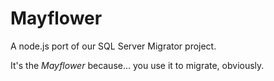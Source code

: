 # Mayflower

A node.js port of our SQL Server Migrator project.

It's the _Mayflower_ because... you use it to migrate, obviously. 
